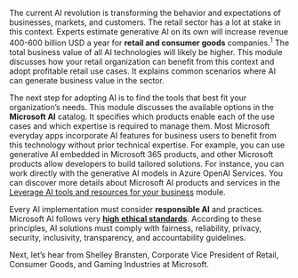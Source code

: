 The current AI revolution is transforming the behavior and expectations of businesses, markets, and customers. The retail sector has a lot at stake in this context. Experts estimate generative AI on its own will increase revenue 400-600 billion USD a year for **retail and consumer goods** companies.<sup>1</sup> The total business value of all AI technologies will likely be higher. This module discusses how your retail organization can benefit from this context and adopt profitable retail use cases. It explains common scenarios where AI can generate business value in the sector.

The next step for adopting AI is to find the tools that best fit your organization’s needs. This module discusses the available options in the **Microsoft AI** catalog. It specifies which products enable each of the use cases and which expertise is required to manage them. Most Microsoft everyday apps incorporate AI features for business users to benefit from this technology without prior technical expertise. For example, you can use generative AI embedded in Microsoft 365 products, and other Microsoft products allow developers to build tailored solutions. For instance, you can work directly with the generative AI models in Azure OpenAI Services. You can discover more details about Microsoft AI products and services in the [Leverage AI tools and resources for your business](/training/modules/leverage-ai-tools) module.

Every AI implementation must consider **responsible AI** and practices. Microsoft AI follows very **[high ethical standards](https://www.microsoft.com/ai/responsible-ai)**. According to these principles, AI solutions must comply with fairness, reliability, privacy, security, inclusivity, transparency, and accountability guidelines.

Next, let’s hear from Shelley Bransten, Corporate Vice President of Retail, Consumer Goods, and Gaming Industries at Microsoft.
